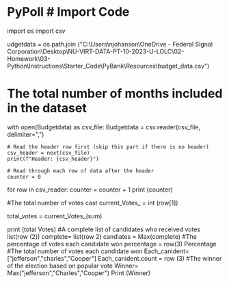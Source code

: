 # PyPoll # Import Code
import os
import csv

udgetdata = os.path.join ("C:\Users\njohanson\OneDrive - Federal Signal Corporation\Desktop\NU-VIRT-DATA-PT-10-2023-U-LOLC\02-Homework\03-Python\Instructions\Starter_Code\PyBank\Resources\budget_data.csv")
                                                          
# The total number of months included in the dataset
with open(Budgetdata) as csv_file:
    Budgetdata = csv.reader(csv_file, delimiter=",")

    # Read the header row first (skip this part if there is no header)
    csv_header = next(csv_file)
    print(f"Header: {csv_header}")

    # Read through each row of data after the header
    counter = 0
for row in csv_reader:
  counter = counter + 1
print (counter)

#The total number of votes cast
current_Votes_ = int (row[1]) 

total_votes = current_Votes_(sum)

print (total Votes)
#A complete list of candidates who received votes
list(row (2))
complete= list(row 2)
candiates = Max(complete)
#The percentage of votes each candidate won
percentage = row(3) Percentage 
#The total number of votes each candidate won
Each_canident=["jefferson","charles","Cooper"]
Each_canident.count = row (3)
#The winner of the election based on popular vote
Winner= Max("jefferson","Charles","Cooper")
Print (Winner)
